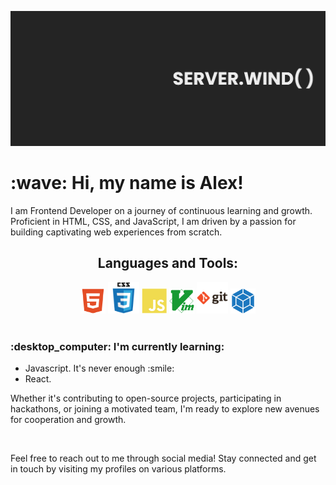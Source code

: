![MasterHead](https://github.com/serverwind/serverwind/blob/main/banner.png?raw=true)

<h1>:wave: Hi, my name is Alex!</h1>

<p>I am Frontend Developer on a journey of continuous learning and growth. Proficient in HTML, CSS, and JavaScript, I am driven by a passion for building captivating web experiences from scratch.</p>

<h2 align="center">Languages and Tools:</h2>

<section align="center"> 
  <img src='https://raw.githubusercontent.com/devicons/devicon/1119b9f84c0290e0f0b38982099a2bd027a48bf1/icons/html5/html5-plain.svg' width='40' title='HTML'>
  <img src='https://raw.githubusercontent.com/devicons/devicon/1119b9f84c0290e0f0b38982099a2bd027a48bf1/icons/css3/css3-original-wordmark.svg' width='50' title='CSS'> 
  <img src='https://raw.githubusercontent.com/devicons/devicon/1119b9f84c0290e0f0b38982099a2bd027a48bf1/icons/javascript/javascript-plain.svg' width='40' title='JS'> 
  <img src='https://raw.githubusercontent.com/devicons/devicon/1119b9f84c0290e0f0b38982099a2bd027a48bf1/icons/vim/vim-plain.svg' width='40' title='VIM'>
  <img src="https://github.com/devicons/devicon/blob/master/icons/git/git-original-wordmark.svg" width="50" title='Git'>
  <img src='https://raw.githubusercontent.com/devicons/devicon/55609aa5bd817ff167afce0d965585c92040787a/icons/webpack/webpack-plain.svg' width="40" title='Webpack'>
</section><br>

<h3>:desktop_computer: I'm currently learning:</h3>
<ul>
  <li>Javascript. It's never enough :smile:</li>
  <li>React.</li>
</ul>

<p>Whether it's contributing to open-source projects, participating in hackathons, or joining a motivated team, I'm ready to explore new avenues for cooperation and growth.</p><br>

<p>Feel free to reach out to me through social media! Stay connected and get in touch by visiting my profiles on various platforms.</p>
